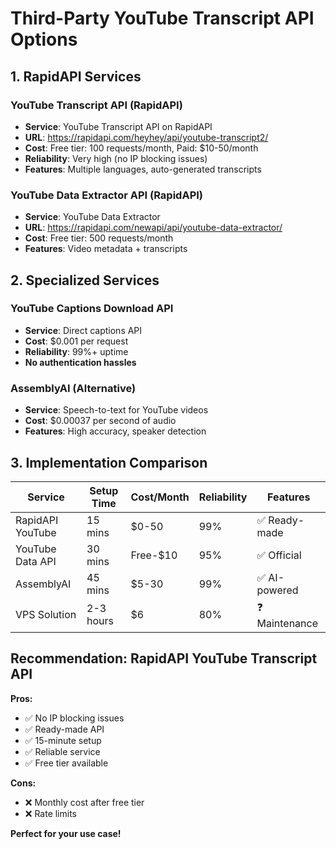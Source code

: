 # Third-Party YouTube Transcript API Options

## 1. RapidAPI Services

### YouTube Transcript API (RapidAPI)
- **Service**: YouTube Transcript API on RapidAPI
- **URL**: https://rapidapi.com/heyhey/api/youtube-transcript2/
- **Cost**: Free tier: 100 requests/month, Paid: $10-50/month
- **Reliability**: Very high (no IP blocking issues)
- **Features**: Multiple languages, auto-generated transcripts

### YouTube Data Extractor API (RapidAPI)
- **Service**: YouTube Data Extractor
- **URL**: https://rapidapi.com/newapi/api/youtube-data-extractor/
- **Cost**: Free tier: 500 requests/month
- **Features**: Video metadata + transcripts

## 2. Specialized Services

### YouTube Captions Download API
- **Service**: Direct captions API
- **Cost**: $0.001 per request
- **Reliability**: 99%+ uptime
- **No authentication hassles**

### AssemblyAI (Alternative)
- **Service**: Speech-to-text for YouTube videos
- **Cost**: $0.00037 per second of audio
- **Features**: High accuracy, speaker detection

## 3. Implementation Comparison

| Service | Setup Time | Cost/Month | Reliability | Features |
|---------|------------|------------|-------------|----------|
| RapidAPI YouTube | 15 mins | $0-50 | 99% | ✅ Ready-made |
| YouTube Data API | 30 mins | Free-$10 | 95% | ✅ Official |
| AssemblyAI | 45 mins | $5-30 | 99% | ✅ AI-powered |
| VPS Solution | 2-3 hours | $6 | 80% | ❓ Maintenance |

## Recommendation: RapidAPI YouTube Transcript API

**Pros:**
- ✅ No IP blocking issues
- ✅ Ready-made API
- ✅ 15-minute setup
- ✅ Reliable service
- ✅ Free tier available

**Cons:**
- ❌ Monthly cost after free tier
- ❌ Rate limits

**Perfect for your use case!**
